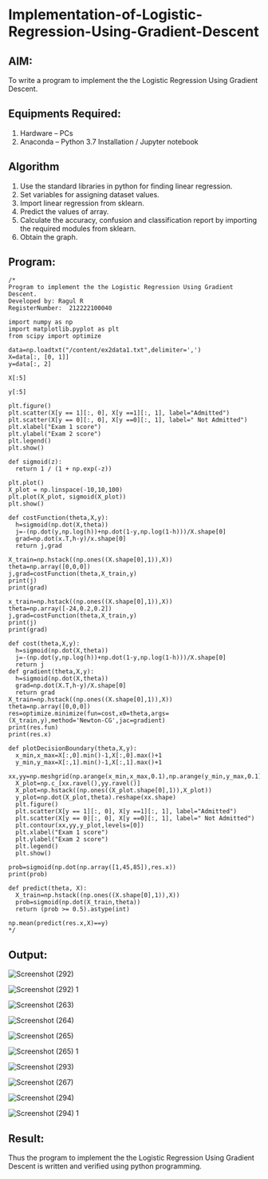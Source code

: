 # Implementation-of-Logistic-Regression-Using-Gradient-Descent

## AIM:
To write a program to implement the the Logistic Regression Using Gradient Descent.

## Equipments Required:
1. Hardware – PCs
2. Anaconda – Python 3.7 Installation / Jupyter notebook

## Algorithm
1. Use the standard libraries in python for finding linear regression.
2. Set variables for assigning dataset values.
3. Import linear regression from sklearn.
4. Predict the values of array.
5. Calculate the accuracy, confusion and classification report by importing the required modules from sklearn.
6. Obtain the graph.

## Program:
```
/*
Program to implement the the Logistic Regression Using Gradient Descent.
Developed by: Ragul R
RegisterNumber:  212222100040

import numpy as np
import matplotlib.pyplot as plt
from scipy import optimize

data=np.loadtxt("/content/ex2data1.txt",delimiter=',')
X=data[:, [0, 1]]
y=data[:, 2]

X[:5]

y[:5]

plt.figure()
plt.scatter(X[y == 1][:, 0], X[y ==1][:, 1], label="Admitted")
plt.scatter(X[y == 0][:, 0], X[y ==0][:, 1], label=" Not Admitted")
plt.xlabel("Exam 1 score")
plt.ylabel("Exam 2 score")
plt.legend()
plt.show()

def sigmoid(z):
  return 1 / (1 + np.exp(-z))

plt.plot()
X_plot = np.linspace(-10,10,100)
plt.plot(X_plot, sigmoid(X_plot))
plt.show()

def costFunction(theta,X,y):
  h=sigmoid(np.dot(X,theta))
  j=-(np.dot(y,np.log(h))+np.dot(1-y,np.log(1-h)))/X.shape[0]
  grad=np.dot(x.T,h-y)/x.shape[0]
  return j,grad
  
X_train=np.hstack((np.ones((X.shape[0],1)),X))
theta=np.array([0,0,0])
j,grad=costFunction(theta,X_train,y)
print(j)
print(grad)

x_train=np.hstack((np.ones((X.shape[0],1)),X))
theta=np.array([-24,0.2,0.2])
j,grad=costFunction(theta,X_train,y)
print(j)
print(grad)

def cost(theta,X,y):
  h=sigmoid(np.dot(X,theta))
  j=-(np.dot(y,np.log(h))+np.dot(1-y,np.log(1-h)))/X.shape[0]
  return j
def gradient(theta,X,y):
  h=sigmoid(np.dot(X,theta))
  grad=np.dot(X.T,h-y)/X.shape[0]
  return grad
X_train=np.hstack((np.ones((X.shape[0],1)),X))
theta=np.array([0,0,0])
res=optimize.minimize(fun=cost,x0=theta,args=(X_train,y),method='Newton-CG',jac=gradient)
print(res.fun)
print(res.x)

def plotDecisionBoundary(theta,X,y):
  x_min,x_max=X[:,0].min()-1,X[:,0].max()+1
  y_min,y_max=X[:,1].min()-1,X[:,1].max()+1
  xx,yy=np.meshgrid(np.arange(x_min,x_max,0.1),np.arange(y_min,y_max,0.1))
  X_plot=np.c_[xx.ravel(),yy.ravel()]
  X_plot=np.hstack((np.ones((X_plot.shape[0],1)),X_plot))
  y_plot=np.dot(X_plot,theta).reshape(xx.shape)
  plt.figure()
  plt.scatter(X[y == 1][:, 0], X[y ==1][:, 1], label="Admitted")
  plt.scatter(X[y == 0][:, 0], X[y ==0][:, 1], label=" Not Admitted")
  plt.contour(xx,yy,y_plot,levels=[0])
  plt.xlabel("Exam 1 score")
  plt.ylabel("Exam 2 score")
  plt.legend()
  plt.show()
  
prob=sigmoid(np.dot(np.array([1,45,85]),res.x))
print(prob)

def predict(theta, X):
  X_train=np.hstack((np.ones((X.shape[0],1)),X))
  prob=sigmoid(np.dot(X_train,theta))
  return (prob >= 0.5).astype(int)

np.mean(predict(res.x,X)==y)
*/
```

## Output:

![Screenshot (292)](https://github.com/Anusharonselva/-Implementation-of-Logistic-Regression-Using-Gradient-Descent/assets/119405600/0bf3f4f2-0e87-44aa-bfad-5b0bb23a5ef2)


![Screenshot (292) 1](https://github.com/Anusharonselva/-Implementation-of-Logistic-Regression-Using-Gradient-Descent/assets/119405600/ede9d59a-e3f5-4e75-b872-73fa48e269ba)


![Screenshot (263)](https://github.com/Anusharonselva/-Implementation-of-Logistic-Regression-Using-Gradient-Descent/assets/119405600/3a2b9e11-8db0-4269-9033-b63a850796b9)

![Screenshot (264)](https://github.com/Anusharonselva/-Implementation-of-Logistic-Regression-Using-Gradient-Descent/assets/119405600/40800023-594f-4b2a-bdab-bee74f6738cd)

![Screenshot (265)](https://github.com/Anusharonselva/-Implementation-of-Logistic-Regression-Using-Gradient-Descent/assets/119405600/251f8129-4db4-49af-8e7a-56424b7054e6)

![Screenshot (265) 1](https://github.com/Anusharonselva/-Implementation-of-Logistic-Regression-Using-Gradient-Descent/assets/119405600/eca4766c-2f32-4cc0-8416-6e5d5f5457c3)

![Screenshot (293)](https://github.com/Anusharonselva/-Implementation-of-Logistic-Regression-Using-Gradient-Descent/assets/119405600/a4315f6e-486f-4c52-8387-3428393f5d06)


![Screenshot (267)](https://github.com/Anusharonselva/-Implementation-of-Logistic-Regression-Using-Gradient-Descent/assets/119405600/55560375-278d-4540-98e4-f4b7560781f8)

![Screenshot (294)](https://github.com/Anusharonselva/-Implementation-of-Logistic-Regression-Using-Gradient-Descent/assets/119405600/3f3fe9bd-2d16-4693-8bd9-39c196ee8dfd)


![Screenshot (294) 1](https://github.com/Anusharonselva/-Implementation-of-Logistic-Regression-Using-Gradient-Descent/assets/119405600/21f754eb-8d33-4a6d-9e5a-884c804ee36f)



## Result:
Thus the program to implement the the Logistic Regression Using Gradient Descent is written and verified using python programming.

